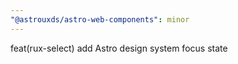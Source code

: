```yaml
---
"@astrouxds/astro-web-components": minor
---
```


feat(rux-select) add Astro design system focus state
